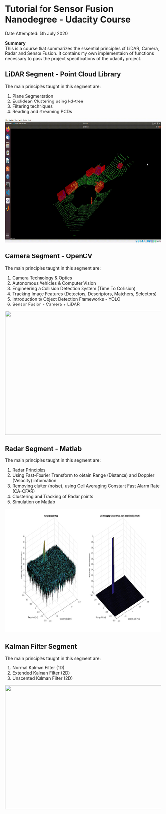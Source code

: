 # Tutorial for Sensor Fusion Nanodegree - Udacity Course

Date Attempted: 5th July 2020

**Summary**<br/>
This is a course that summarizes the essential principles of LiDAR, Camera, Radar and Sensor Fusion. It contains my own implementaion of functions necessary to pass the project specifications of the udacity project.

## LiDAR Segment - Point Cloud Library<br/>
The main principles taught in this segment are: 
1) Plane Segmentation
2) Euclidean Clustering using kd-tree
3) Filtering techniques
4) Reading and streaming PCDs

<img src="media/obstacle_detect_point_cloud_streaming.gif" width="900" height="400" />

## Camera Segment - OpenCV<br/>
The main principles taught in this segment are: 
1) Camera Technology & Optics
2) Autonomous Vehicles & Computer Vision 
3) Engineering a Collision Detection System (Time To Collision)
4) Tracking Image Features (Detectors, Descriptors, Matchers, Selectors)
5) Introduction to Object Detection Frameworks - YOLO
6) Sensor Fusion - Camera + LiDAR

<img src="media/time_to_collision_with_keypt_match_gif.gif" width="1000" height="400" />

## Radar Segment - Matlab<br/>
The main principles taught in this segment are: 
1) Radar Principles
2) Using Fast-Fourier Transform to obtain Range (Distance) and Doppler (Velocity) information
3) Removing clutter (noise), using Cell Averaging Constant Fast Alarm Rate (CA-CFAR)
4) Clustering and Tracking of Radar points
5) Simulation on Matlab

<img src="media/range_doppler_map_obstacle_radar.jpg" width="900" height="400" />

## Kalman Filter Segment<br/>
The main principles taught in this segment are: 
1) Normal Kalman Filter (1D)
2) Extended Kalman Filter (2D)
3) Unscented Kalman Filter (2D)

<img src="media/unscented_kalman_filter_simulation.gif" width="1400" height="400" />
